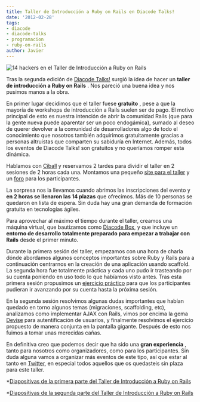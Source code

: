 ```yaml
---
title: Taller de Introducción a Ruby on Rails en Diacode Talks!
date: '2012-02-28'
tags:
- diacode
- diacode-talks
- programacion
- ruby-on-rails
author: Javier
---
```


![14 hackers en el Taller de Introducción a Ruby on Rails](http://blog.diacode.com/wp-content/uploads/2012/02/taller_rails.jpg)

Tras la segunda edición de 
[Diacode Talks!](http://blog.diacode.com/diacode-talks) surgió la idea de hacer un 
**taller de introducción a Ruby on Rails**
. Nos pareció una buena idea y nos pusimos manos a la obra.

En primer lugar decidimos que el taller fuese 
**gratuito**
, pese a que la mayoría de workshops de introducción a Rails suelen ser de pago. El motivo principal de esto es nuestra intención de abrir la comunidad Rails (que para la gente nueva puede aparentar ser un poco endogámica), sumado al deseo de querer devolver a la comunidad de desarrolladores algo de todo el conocimiento que nosotros también adquirimos gratuitamente gracias a personas altruistas que comparten su sabiduría en Internet. Además, todos los eventos de Diacode Talks! son gratuitos y no queríamos romper esta dinámica.


Hablamos con 
[Ciball](http://www.lacatedralonline.es/ciball/) y reservamos 2 tardes para dividir el taller en 2 sesiones de 2 horas cada una. Montamos una pequeño 
[site para el taller](http://talks.diacode.com) y un 
[foro](http://talks.diacode.com/forums/forums/1) para los participantes.

La sorpresa nos la llevamos cuando abrimos las inscripciones del evento y 
**en 2 horas se llenaron las 14 plazas**
 que ofrecimos. Más de 10 personas se quedaron en lista de espera. Sin duda hay una gran demanda de formación gratuita en tecnologías ágiles.

Para aprovechar al máximo el tiempo durante el taller, creamos una máquina virtual, que bautizamos como 
[Diacode Box](http://talks.diacode.com/#material), y que incluye un 
**entorno de desarrollo totalmente preparado para empezar a trabajar con Rails**
 desde el primer minuto.

Durante la primera sesión del taller, empezamos con una hora de charla dónde abordamos algunos conceptos importantes sobre Ruby y Rails para a continuación centrarnos en la creación de una aplicación usando 
scaffold. La segunda hora fue totalmente práctica y cada uno pudo ir trasteando por su cuenta poniendo en uso todo lo que habíamos visto antes. Tras esta primera sesión propusimos un 
[ejercicio práctico](http://talks.diacode.com/forums/forums/1/topics/6) para que los participantes pudieran ir avanzando por su cuenta hasta la próxima sesión.

En la segunda sesión resolvimos algunas dudas importantes que habían quedado en torno algunos temas (migraciones, 
scaffolding, etc), analizamos como implementar AJAX con Rails, vimos por encima la gema 
[Devise](https://github.com/plataformatec/devise) para autentificación de usuarios, y finalmente resolvimos el ejercicio propuesto de manera conjunta en la pantalla gigante. Después de esto nos fuimos a tomar unas merecidas cañas.

En definitiva creo que podemos decir que ha sido una 
**gran experiencia**
, tanto para nosotros como organizadores, como para los participantes. Sin duda alguna vamos a organizar más eventos de este tipo, así que estar al tanto en 
[Twitter](https://twitter.com/#!/search/%23diacodetalks), en especial todos aquellos que os quedasteis sin plaza para este taller.


*[Diapositivas de la primera parte del Taller de Introducción a Ruby on Rails](http://www.slideshare.net/Diacode/taller-de-introduccin-a-ruby-on-rails/)


*[Diapositivas de la segunda parte del Taller de Introducción a Ruby on Rails](http://slidesha.re/yfWVXu)
